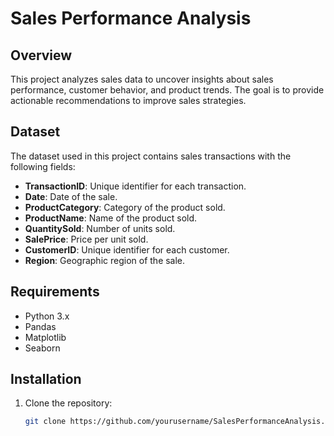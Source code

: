 # Sales Performance Analysis

## Overview
This project analyzes sales data to uncover insights about sales performance, customer behavior, and product trends. The goal is to provide actionable recommendations to improve sales strategies.

## Dataset
The dataset used in this project contains sales transactions with the following fields:
- **TransactionID**: Unique identifier for each transaction.
- **Date**: Date of the sale.
- **ProductCategory**: Category of the product sold.
- **ProductName**: Name of the product sold.
- **QuantitySold**: Number of units sold.
- **SalePrice**: Price per unit sold.
- **CustomerID**: Unique identifier for each customer.
- **Region**: Geographic region of the sale.

## Requirements
- Python 3.x
- Pandas
- Matplotlib
- Seaborn

## Installation
1. Clone the repository:
   ```bash
   git clone https://github.com/yourusername/SalesPerformanceAnalysis.git